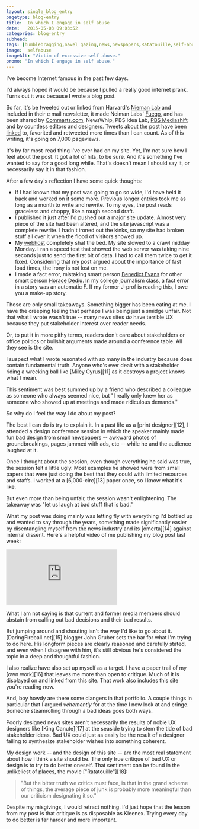 ```yaml
---
layout: single_blog_entry
pagetype: blog-entry
title:  In which I engage in self abuse
date:   2015-05-03 09:03:52
categories: blog-entry
subhead:
tags: [humblebragging,navel gazing,news,newspapers,Ratatouille,self-abuse,self-promotion,shamelessness,UX,wanks]
image:  selfabuse
imageAlt: "Victim of excessive self abuse."
promo: "In which I engage in self abuse."
---  
```


I've become Internet famous in the past few days.

I'd always hoped it would be because I pulled a really good internet prank. Turns out it was because I wrote a blog post.

So far, it's be tweeted out or linked from Harvard's [Nieman Lab][1] and included in their e mail newsletter, it made Neiman Labs' [Fuego][2], and has been shared by [Commarts.com][3], NewsWhip, PBS Idea Lab, [PBS Mediashift][4] and by countless editors and designers. Tweets about the post have been [linked][5] to, favorited and retweeted more times than I can count. As of this writing, it's going on 7,000 pageviews.

It's by far most-read thing I've ever had on my site. Yet, I'm not sure how I feel about the post. It got a lot of hits, to be sure. And it's something I've wanted to say for a good long while. That's doesn't mean I should say it, or necessarily say it in that fashion.

After a few day's reflection I have some quick thoughts:

* If I had known that my post was going to go so wide, I'd have held it back and worked on it some more. Previous longer entries took me as long as a month to write and rewrite. To my eyes, the post reads graceless and choppy, like a rough second draft.
* I published it just after I'd pushed out a major site update. Almost very piece of the site had been altered, and the site javascript was a complete rewrite. I hadn't ironed out the kinks, so my site had broken stuff all over it when the flood of visitors showed up.
* My [webhost][7] completely shat the bed. My site slowed to a crawl midday Monday. I ran a speed test that showed the web server was taking nine seconds just to send the first bit of data. I had to call them twice to get it fixed. Considering that my post argued about the importance of fast load times, the irony is not lost on me.
* I made a fact error, mistaking smart person [Benedict Evans][8] for other smart person [Horace Dediu][9]. In my college journalism class, a fact error in a story was an automatic F. If my former J-prof is reading this, I owe you a make-up story.

Those are only small takeaways. Something bigger has been eating at me. I have the creeping feeling that perhaps I was being just a smidge unfair. Not that what I wrote wasn't true -- many news sites *do* have terrible UX because they put stakeholder interest over reader needs.

Or, to put it in more pithy terms, readers don't care about stakeholders or office politics or bullshit arguments made around a conference table. All they see is the site.

I suspect what I wrote resonated with so many in the industry because does contain fundamental truth. Anyone who's ever dealt with a stakeholder riding a wrecking ball like [Miley Cyrus][11] as it destroys a project knows what I mean.

This sentiment was best summed up by a friend who described a colleague as someone who always seemed nice, but "I really only knew her as someone who showed up at meetings and made ridiculous demands."

So why do I feel the way I do about my post?

The best I can do is try to explain it. In a past life as a [print designer][12], I attended a design conference session in which the speaker mainly made fun bad design from small newspapers -- awkward photos of groundbreakings, pages jammed with ads, etc -- while he and the audience laughed at it.

Once I thought about the session, even though everything he said was true, the session felt a little ugly. Most examples he showed were from small papers that were just doing the best that they could with limited resources and staffs. I worked at a [6,000-circ][13] paper once, so I know what it's like.

But even more than being unfair, the session wasn't enlightening. The takeaway was "let us laugh at bad stuff that is bad."

What my post was doing mainly was letting fly with everything I'd bottled up and wanted to say through the years, something made significantly easier by disentangling myself from the news industry and its [omerta][14] against internal dissent. Here's a helpful video of me publishing my blog post last week:

<div class='embed-container'><iframe src='http://www.youtube.com/embed/LQA6yyA-Ajk' frameborder='0' allowfullscreen></iframe></div>

What I am not saying is that current and former media members should abstain from calling out bad decisions and their bad results.

But jumping around and shouting isn't the way I'd like to go about it. [DaringFireball.net][15] blogger John Gruber sets the bar for what I'm trying to do here. His longform pieces are clearly reasoned and carefully stated, and even when I disagree with him, it's still obvious he's considered the topic in a deep and thoughtful fashion.

I also realize have also set up myself as a target. I have a paper trail of my [own work][16] that leaves me more than open to critique. Much of it is displayed on and linked from this site. That work also includes this site you're reading now.

And, boy howdy are there some clangers in that portfolio. A couple things in particular that I argued *vehemently* for at the time I now look at and cringe. Someone steamrolling through a bad ideas goes both ways.

Poorly designed news sites aren't necessarily the results of noble UX designers like [King Canute][17] at the seaside trying to stem the tide of bad stakeholder ideas. Bad UX could just as easily be the result of a designer failing to synthesize stakeholder wishes into something coherent.

My design work -- and the design of this site -- are the most real statement about how I think a site should be. The only true critique of bad UX or design is to try to do better oneself. That sentiment can be found in the unlikeliest of places, the movie ["Ratatouille"][18]:

>"But the bitter truth we critics must face, is that in the grand scheme of things, the average piece of junk is probably more meaningful than our criticism designating it so."

Despite my misgivings, I would retract nothing. I'd just hope that the lesson from my post is that critique is as disposable as Kleenex. Trying every day to do better is far harder and more important.

[1]: http://www.niemanlab.org/
[2]: http://www.niemanlab.org/fuego/
[3]: http://www.commarts.com/
[4]: http://www.pbs.org/mediashift/
[5]: https://twitter.com/search?f=realtime&q=davidputney&src=typd
[7]: http://www.hostmonster.com/
[8]: http://ben-evans.com/
[9]: http://www.asymco.com/

[1]: https://www.youtube.com/watch?v=My2FRPA3Gf8
[2]: http://www.davidputney.com/design/link/
[3]: http://www.lincolncourier.com/
[4]: http://www.capitalnewyork.com/article/media/2015/01/8559274/more-fallout-bostoncom-after-retraction
[5]: http://daringfireball.net/
[6]: http://www.davidputney.com/archive/design.html
[7]: http://www.phlmetropolis.com/Canute.jpg
[8]: http://www.imdb.com/title/tt0382932/?ref_=nv_sr_2
